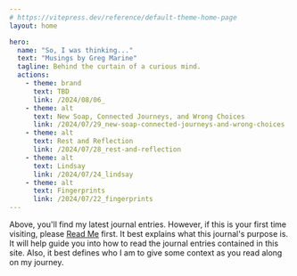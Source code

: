 ```yaml
---
# https://vitepress.dev/reference/default-theme-home-page
layout: home

hero:
  name: "So, I was thinking..."
  text: "Musings by Greg Marine"
  tagline: Behind the curtain of a curious mind.
  actions:
    - theme: brand
      text: TBD
      link: /2024/08/06_
    - theme: alt
      text: New Soap, Connected Journeys, and Wrong Choices
      link: /2024/07/29_new-soap-connected-journeys-and-wrong-choices
    - theme: alt
      text: Rest and Reflection
      link: /2024/07/28_rest-and-reflection
    - theme: alt
      text: Lindsay
      link: /2024/07/24_lindsay
    - theme: alt
      text: Fingerprints
      link: /2024/07/22_fingerprints
---
```


Above, you'll find my latest journal entries. However, if this is your first time visiting, please [Read Me](read-me) first. It best explains what this journal's purpose is. It will help guide you into how to read the journal entries contained in this site. Also, it best defines who I am to give some context as you read along on my journey.